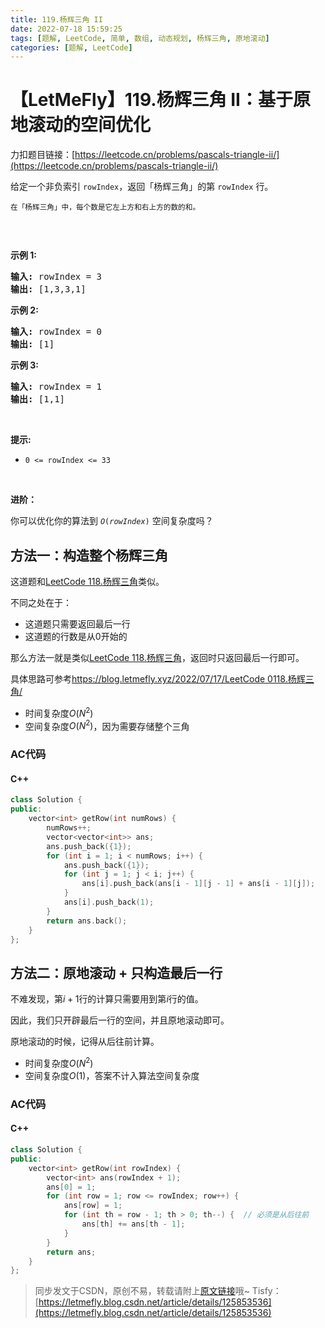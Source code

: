 ```yaml
---
title: 119.杨辉三角 II
date: 2022-07-18 15:59:25
tags: [题解, LeetCode, 简单, 数组, 动态规划, 杨辉三角, 原地滚动]
categories: [题解, LeetCode]
---
```


# 【LetMeFly】119.杨辉三角 II：基于原地滚动的空间优化

力扣题目链接：[https://leetcode.cn/problems/pascals-triangle-ii/](https://leetcode.cn/problems/pascals-triangle-ii/)

<p>给定一个非负索引 <code>rowIndex</code>，返回「杨辉三角」的第 <code>rowIndex</code><em> </em>行。</p>

<p><small>在「杨辉三角」中，每个数是它左上方和右上方的数的和。</small></p>

<p><img alt="" src="https://pic.leetcode-cn.com/1626927345-DZmfxB-PascalTriangleAnimated2.gif" /></p>

<p> </p>

<p><strong>示例 1:</strong></p>

<pre>
<strong>输入:</strong> rowIndex = 3
<strong>输出:</strong> [1,3,3,1]
</pre>

<p><strong>示例 2:</strong></p>

<pre>
<strong>输入:</strong> rowIndex = 0
<strong>输出:</strong> [1]
</pre>

<p><strong>示例 3:</strong></p>

<pre>
<strong>输入:</strong> rowIndex = 1
<strong>输出:</strong> [1,1]
</pre>

<p> </p>

<p><strong>提示:</strong></p>

<ul>
	<li><code>0 <= rowIndex <= 33</code></li>
</ul>

<p> </p>

<p><strong>进阶：</strong></p>

<p>你可以优化你的算法到 <code><em>O</em>(<i>rowIndex</i>)</code> 空间复杂度吗？</p>


    
## 方法一：构造整个杨辉三角

这道题和[LeetCode 118.杨辉三角](https://leetcode.cn/problems/pascals-triangle/)类似。

不同之处在于：

+ 这道题只需要返回最后一行
+ 这道题的行数是从0开始的

那么方法一就是类似[LeetCode 118.杨辉三角](https://letmefly.blog.csdn.net/article/details/125829159)，返回时只返回最后一行即可。

具体思路可参考[https://blog.letmefly.xyz/2022/07/17/LeetCode 0118.杨辉三角/](https://blog.letmefly.xyz/2022/07/17/LeetCode%200118.%E6%9D%A8%E8%BE%89%E4%B8%89%E8%A7%92/)

+ 时间复杂度$O(N^2)$
+ 空间复杂度$O(N^2)$，因为需要存储整个三角

### AC代码

#### C++

```cpp
class Solution {
public:
    vector<int> getRow(int numRows) {
        numRows++;
        vector<vector<int>> ans;
        ans.push_back({1});
        for (int i = 1; i < numRows; i++) {
            ans.push_back({1});
            for (int j = 1; j < i; j++) {
                ans[i].push_back(ans[i - 1][j - 1] + ans[i - 1][j]);
            }
            ans[i].push_back(1);
        }
        return ans.back();
    }
};
```
    
## 方法二：原地滚动 + 只构造最后一行

不难发现，第$i+1$行的计算只需要用到第$i$行的值。

因此，我们只开辟最后一行的空间，并且原地滚动即可。

原地滚动的时候，记得从后往前计算。

+ 时间复杂度$O(N^2)$
+ 空间复杂度$O(1)$，答案不计入算法空间复杂度

### AC代码

#### C++

```cpp
class Solution {
public:
    vector<int> getRow(int rowIndex) {
        vector<int> ans(rowIndex + 1);
        ans[0] = 1;
        for (int row = 1; row <= rowIndex; row++) {
            ans[row] = 1;
            for (int th = row - 1; th > 0; th--) {  // 必须是从后往前
                ans[th] += ans[th - 1];
            }
        }
        return ans;
    }
};
```

> 同步发文于CSDN，原创不易，转载请附上[原文链接](https://blog.letmefly.xyz/2022/07/18/LeetCode%200119.%E6%9D%A8%E8%BE%89%E4%B8%89%E8%A7%92II/)哦~
> Tisfy：[https://letmefly.blog.csdn.net/article/details/125853536](https://letmefly.blog.csdn.net/article/details/125853536)
